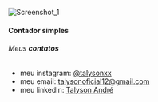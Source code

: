 ![Screenshot_1](https://user-images.githubusercontent.com/79946114/131518693-c53f802b-6048-4f0a-8343-b08899285874.png)
#### Contador simples

###### Meus **contatos**

  * meu instagram: [@talysonxx](https://instagram.com/talysonxx)
  * meu email: talysonoficial12@gmail.com
  * meu linkedIn:  [Talyson André](https://www.linkedin.com/in/talyson-andre-101897170/)

